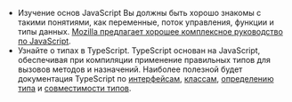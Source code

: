 - Изучение основ JavaScript Вы должны быть хорошо знакомы с такими понятиями, как переменные, поток управления, функции и типы данных. [Mozilla предлагает хорошее комплексное руководство по JavaScript](https://developer.mozilla.org/docs/Web/JavaScript/Guide/Introduction).
- Узнайте о типах в TypeScript. TypeScript основан на JavaScript, обеспечивая при компиляции применение правильных типов для вызовов методов и назначений. Наиболее полезной будет документация TypeScript по [интерфейсам](https://www.typescriptlang.org/docs/handbook/interfaces.html), [классам](https://www.typescriptlang.org/docs/handbook/classes.html), [определению типа](https://www.typescriptlang.org/docs/handbook/type-inference.html) и [совместимости типов](https://www.typescriptlang.org/docs/handbook/type-compatibility.html).
